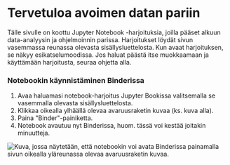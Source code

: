 Tervetuloa avoimen datan pariin
===============================

Tälle sivulle on koottu Jupyter Notebook -harjoituksia, joilla pääset alkuun data-analyysin ja ohjelmoinnin parissa.
Harjoitukset löydät sivun vasemmassa reunassa olevasta sisällysluettelosta.
Kun avaat harjoituksen, se näkyy esikatselumoodissa.
Jos haluat päästä itse muokkaamaan ja käyttämään harjoitusta, seuraa ohjetta alla.

### Notebookin käynnistäminen Binderissa

1. Avaa haluamasi notebook-harjoitus Jupyter Bookissa valitsemalla se vasemmalla olevasta sisällysluettelosta.
1. Klikkaa oikealla ylhäällä olevaa avaruusraketin kuvaa (ks. kuva alla).
1. Paina "Binder"-painiketta.
1. Notebook avautuu nyt Binderissa, huom. tässä voi kestää joitakin minuutteja.

![Kuva, jossa näytetään, että notebookin voi avata Binderissa painamalla sivun oikealla yläreunassa olevaa avaruusraketin kuvaa.](/kuvat/jupyter-book-example.png)
